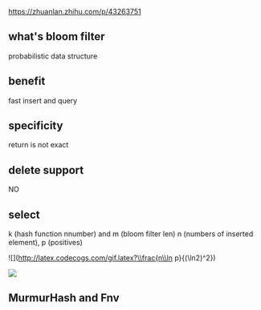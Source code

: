 https://zhuanlan.zhihu.com/p/43263751

## what's bloom filter
probabilistic data structure

## benefit
fast insert and query

## specificity
return is not exact

## delete support
NO

## select
k (hash function nnumber) and m (bloom filter len) n (numbers of inserted element), p (positives)

![](http://latex.codecogs.com/gif.latex?\\frac{n\\ln p}{(\\ln2\)^2})

![](http://latex.codecogs.com/gif.latex?\\frac{1}{1+sin(x)})

## MurmurHash and Fnv 
